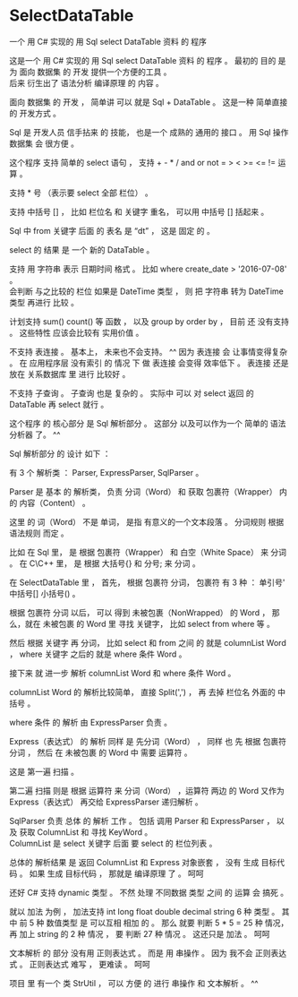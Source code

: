 # SelectDataTable
一个 用 C# 实现的 用 Sql select DataTable 资料 的 程序





这是一个 用 C# 实现的 用 Sql select DataTable 资料 的 程序 。   最初的 目的 是 为 面向 数据集 的 开发 提供一个方便的工具 。  
后来 衍生出了 语法分析 编译原理 的 内容 。      



面向 数据集 的 开发 ，   简单讲 可以 就是  Sql + DataTable 。    这是一种 简单直接 的 开发方式 。

Sql 是 开发人员 信手拈来 的 技能， 也是一个 成熟的 通用的 接口 。 用 Sql 操作 数据集 会 很方便 。

这个程序 支持 简单的 select 语句 ， 支持  + - * / and or not = > < >= <= !=   运算 。

支持 * 号 （表示要 select 全部 栏位） 。

支持 中括号 []  ，  比如  栏位名 和  关键字 重名， 可以用 中括号 [] 括起来 。

Sql 中 from 关键字 后面 的 表名 是 “dt”  ，  这是 固定 的 。

select 的 结果 是 一个 新的 DataTable  。

支持 用 字符串 表示 日期时间 格式 。 比如   where create_date > '2016-07-08'   。   
会判断 与之比较的 栏位 如果是 DateTime 类型 ， 则 把 字符串 转为 DateTime 类型 再进行 比较 。

计划支持 sum() count() 等 函数 ， 以及  group by   order by  ，    目前 还 没有支持 。  这些特性 应该会比较有 实用价值 。

不支持 表连接 。  基本上， 未来也不会支持。 ^^   因为 表连接 会 让事情变得复杂 。 在 应用程序层 没有索引 的 情况 下 做 表连接 会变得 效率低下 。
表连接 还是 放在 关系数据库 里 进行 比较好 。

不支持 子查询 。 子查询 也是 复杂的 。    实际中 可以 对 select 返回 的 DataTable 再 select 就行 。        

这个程序 的 核心部分 是  Sql 解析部分 。 这部分 以及可以作为一个 简单的 语法分析器 了。  ^^

Sql 解析部分 的 设计 如下 ：

有 3 个 解析类 ：  Parser, ExpressParser, SqlParser 。    

Parser 是 基本 的 解析类， 负责 分词（Word） 和 获取 包裹符（Wrapper） 内 的 内容（Content） 。

这里 的 词（Word） 不是 单词， 是指 有意义的一个文本段落 。 分词规则 根据 语法规则 而定 。

比如 在 Sql 里， 是 根据  包裹符（Wrapper） 和 白空（White Space）  来  分词  。  在 C\C++ 里， 是 根据 大括号{} 和 分号;   来 分词 。

在  SelectDataTable 里 ， 首先， 根据 包裹符 分词， 包裹符 有 3 种 ：  单引号' 中括号[] 小括号() 。

根据 包裹符 分词 以后， 可以 得到  未被包裹（NonWrapped）  的  Word ，  那么，就在 未被包裹 的 Word 里 寻找 关键字， 
比如 select from where 等 。  

然后 根据 关键字 再 分词，  比如  select 和 from 之间 的 就是  columnList Word ， where  关键字 之后的 就是 where 条件 Word 。

接下来 就 进一步 解析  columnList Word 和 where 条件 Word 。

columnList Word 的 解析比较简单， 直接 Split(',') ， 再 去掉 栏位名 外面的 中括号 。

where 条件 的 解析 由  ExpressParser  负责 。 

Express（表达式） 的 解析 同样 是 先分词（Word） ， 同样 也 先 根据 包裹符 分词 ， 然后 在 未被包裹 的 Word 中 需要 运算符 。

这是 第一遍 扫描 。

第二遍 扫描 则是 根据 运算符 来 分词（Word） ，运算符 两边 的 Word 又作为 Express（表达式） 再交给  ExpressParser 递归解析 。

SqlParser 负责 总体 的 解析 工作 。 包括 调用 Parser 和 ExpressParser ， 以及 获取 ColumnList 和 寻找 KeyWord 。   
ColumnList 是 select 关键字 后面 要 select 的 栏位列表 。

总体的 解析结果 是  返回  ColumnList 和  Express  对象嵌套 ，   没有 生成 目标代码 。 如果 生成 目标代码 ，  那就是 编译原理 了 。  呵呵


还好 C# 支持 dynamic 类型 。 不然 处理 不同数据 类型 之间 的 运算 会 搞死 。 

就以 加法 为例 ， 加法支持 int long float double decimal string  6 种 类型 。  其中 前 5 种 数值类型 是 可以互相 相加 的 。
那么 就要 判断  5 * 5 = 25 种 情况， 再 加上 string 的 2 种 情况 ， 要 判断 27 种 情况 。
这还只是 加法 。     呵呵


文本解析 的 部分 没有用 正则表达式 。 而是 用 串操作 。  因为 我不会 正则表达式 。
正则表达式 难写 ，  更难读 。  呵呵

项目 里 有一个 类 StrUtil ，    可以 方便 的 进行 串操作 和 文本解析 。   ^^




























